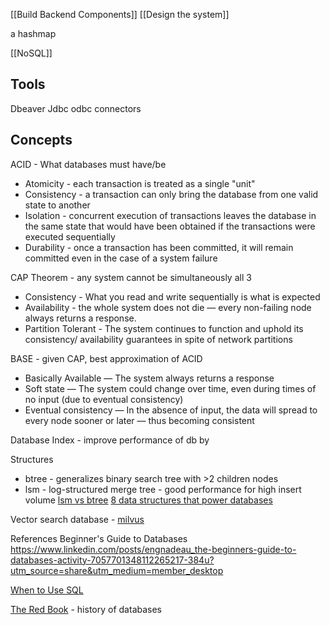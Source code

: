 [[Build Backend Components]] [[Design the system]]

a hashmap

[[NoSQL]]

## Tools
Dbeaver
Jdbc odbc connectors

## Concepts
ACID - What databases must have/be
- Atomicity - each transaction is treated as a single "unit"
- Consistency - a transaction can only bring the database from one valid state to another
- Isolation - concurrent execution of transactions leaves the database in the same state that would have been obtained if the transactions were executed sequentially
- Durability - once a transaction has been committed, it will remain committed even in the case of a system failure

CAP Theorem - any system cannot be simultaneously all 3
- Consistency - What you read and write sequentially is what is expected
- Availability - the whole system does not die — every non-failing node always returns a response.
- Partition Tolerant - The system continues to function and uphold its consistency/ availability guarantees in spite of network partitions

BASE - given CAP, best approximation of ACID
- Basically Available — The system always returns a response
- Soft state — The system could change over time, even during times of no input (due to eventual consistency)
- Eventual consistency — In the absence of input, the data will spread to every node sooner or later — thus becoming consistent



Database Index - improve performance of db by 

Structures
* btree - generalizes binary search tree with >2 children nodes
* lsm - log-structured merge tree - good performance for high insert volume
[lsm vs btree]([https://www.linkedin.com/posts/alexxubyte_systemdesign-coding-interviewtips-activity-6988884641034158080-CSq_](https://www.linkedin.com/posts/alexxubyte_systemdesign-coding-interviewtips-activity-6988884641034158080-CSq_))
[8 data structures that power databases](https://www.linkedin.com/posts/alexxubyte_systemdesign-coding-interviewtips-activity-7023329797674037251-0UxN?utm_source=share&utm_medium=member_android)

Vector search database - [milvus](https://milvus.io/)

References
Beginner's Guide to Databases
https://www.linkedin.com/posts/engnadeau_the-beginners-guide-to-databases-activity-7057701348112265217-384u?utm_source=share&utm_medium=member_desktop

[When to Use SQL](https://www.mongodb.com/compare/mongodb-postgresql)

[The Red Book](http://www.redbook.io/) - history of databases



